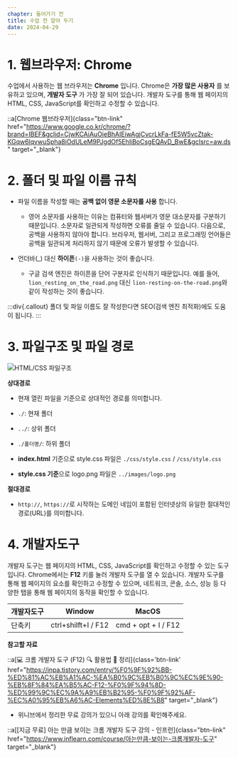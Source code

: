 ```yaml
---
chapter: 들어가기 전
title: 수업 전 알아 두기
date: 2024-04-29
---
```


# 1. 웹브라우저: Chrome

수업에서 사용하는 웹 브라우저는 **Chrome** 입니다. Chrome은 **가장 많은 사용자** 를 보유하고 있으며, **개발자 도구** 가 가장 잘 되어 있습니다. 개발자 도구를 통해 웹 페이지의 HTML, CSS, JavaScript를 확인하고 수정할 수 있습니다.

::a[Chrome 웹브라우저]{class="btn-link" href="https://www.google.co.kr/chrome/?brand=IBEF&gclid=CjwKCAiAuOieBhAIEiwAgjCvcrLkFa-fE5W5vcZtak-KGqw6lqvwuSpha8iOdULeM9PJgdOf5EhliBoCsgEQAvD_BwE&gclsrc=aw.ds" target="\_blank"}

# 2. 폴더 및 파일 이름 규칙

- 파일 이름을 작성할 때는 **공백 없이 영문 소문자를 사용** 합니다.

  - 영어 소문자를 사용하는 이유는 컴퓨터와 웹서버가 영문 대소문자를 구분하기 때문입니다. 소문자로 일관되게 작성하면 오류를 줄일 수 있습니다. 다음으로, 공백을 사용하지 않아야 합니다. 브라우저, 웹서버, 그리고 프로그래밍 언어들은 공백을 일관되게 처리하지 않기 때문에 오류가 발생할 수 있습니다.

- 언더바(\_) 대신 **하이픈**`(-)`을 사용하는 것이 좋습니다.
  - 구글 검색 엔진은 하이픈을 단어 구분자로 인식하기 때문입니다. 예를 들어, `lion_resting_on_the_road.png` 대신 `lion-resting-on-the-road.png`와 같이 작성하는 것이 좋습니다.

:::div{.callout}
폴더 및 파일 이름도 잘 작성한다면 SEO(검색 엔진 최적화)에도 도움이 됩니다.
:::

# 3. 파일구조 및 파일 경로

![HTML/CSS 파일구조](/images/html-css/chapter01/03.png)

**상대경로**

- 현재 열린 파일을 기준으로 상대적인 경로를 의미합니다.

- `./`: 현재 폴더
- `../`: 상위 폴더
- `./폴더명/`: 하위 폴더

- **index.html** 기준으로 style.css 파일은 `./css/style.css` / `/css/style.css`
- **style.css 기준**으로 logo.png 파일은 `../images/logo.png`

**절대경로**

- `http://`, `https://`로 시작하는 도메인 네임이 포함된 인터넷상의 유일한 절대적인 경로(URL)를 의미합니다.

# 4. 개발자도구

개발자 도구는 웹 페이지의 HTML, CSS, JavaScript를 확인하고 수정할 수 있는 도구입니다. Chrome에서는 **F12** 키를 눌러 개발자 도구를 열 수 있습니다. 개발자 도구를 통해 웹 페이지의 요소를 확인하고 수정할 수 있으며, 네트워크, 콘솔, 소스, 성능 등 다양한 탭을 통해 웹 페이지의 동작을 확인할 수 있습니다.

| 개발자도구 | Window              | MacOS               |
| ---------- | ------------------- | ------------------- |
| 단축키     | ctrl+shilft+I / F12 | cmd + opt + I / F12 |

**참고할 자료**

::a[💻 크롬 개발자 도구 (F12) 🔍 활용법 💯 정리]{class='btn-link' href="https://inpa.tistory.com/entry/%F0%9F%92%BB-%ED%81%AC%EB%A1%AC-%EA%B0%9C%EB%B0%9C%EC%9E%90-%EB%8F%84%EA%B5%AC-F12-%F0%9F%94%8D-%ED%99%9C%EC%9A%A9%EB%B2%95-%F0%9F%92%AF-%EC%A0%95%EB%A6%AC-Elements%ED%8E%B8" target="\_blank"}

- 위니브에서 정리한 무료 강의가 있으니 아래 강의를 확인해주세요.

::a[[지금 무료] 아는 만큼 보이는 크롬 개발자 도구 강의 - 인프런]{class="btn-link" href="https://www.inflearn.com/course/아는만큼-보이는-크롬개발자-도구" target="\_blank"}
